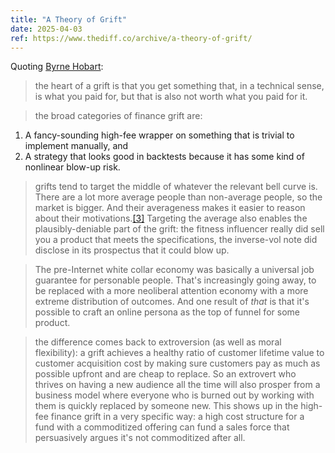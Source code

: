 ```yaml
---
title: "A Theory of Grift"
date: 2025-04-03
ref: https://www.thediff.co/archive/a-theory-of-grift/
---
```

Quoting [Byrne Hobart](https://www.thediff.co/archive/a-theory-of-grift/):

> the heart of a grift is that you get something that, in a technical sense, is what you paid for, but that is also not worth what you paid for it.

> the broad categories of finance grift are:

1.  A fancy-sounding high-fee wrapper on something that is trivial to implement manually, and
2.  A strategy that looks good in backtests because it has some kind of nonlinear blow-up risk.

> grifts tend to target the middle of whatever the relevant bell curve is. There are a lot more average people than non-average people, so the market is bigger. And their averageness makes it easier to reason about their motivations.[[3]](https://www.thediff.co/archive/a-theory-of-grift/#fn3) Targeting the average also enables the plausibly-deniable part of the grift: the fitness influencer really did sell you a product that meets the specifications, the inverse-vol note did disclose in its prospectus that it could blow up.

> The pre-Internet white collar economy was basically a universal job guarantee for personable people. That's increasingly going away, to be replaced with a more neoliberal attention economy with a more extreme distribution of outcomes. And one result of *that* is that it's possible to craft an online persona as the top of funnel for some product.

> the difference comes back to extroversion (as well as moral flexibility): a grift achieves a healthy ratio of customer lifetime value to customer acquisition cost by making sure customers pay as much as possible upfront and are cheap to replace. So an extrovert who thrives on having a new audience all the time will also prosper from a business model where everyone who is burned out by working with them is quickly replaced by someone new. This shows up in the high-fee finance grift in a very specific way: a high cost structure for a fund with a commoditized offering can fund a sales force that persuasively argues it's not commoditized after all.